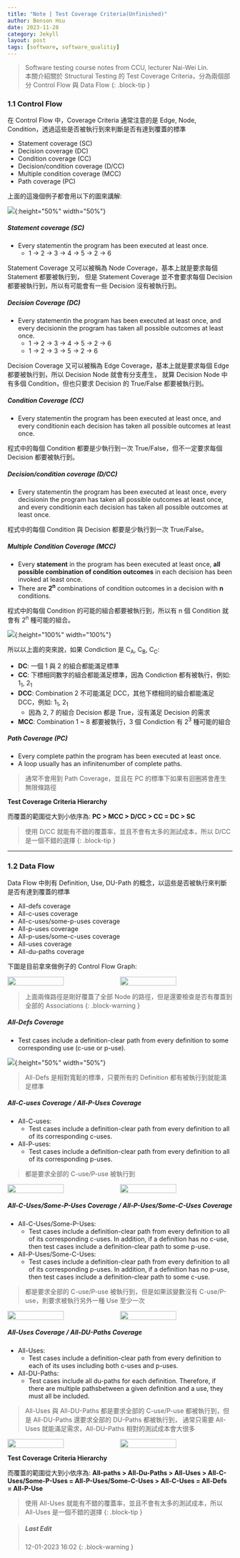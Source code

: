 ```yaml
---
title: "Note | Test Coverage Criteria(Unfinished)"
author: Benson Hsu
date: 2023-11-28
category: Jekyll
layout: post
tags: [software, software_qualitiy]
---
```


> Software testing course notes from CCU, lecturer Nai-Wei Lin.  
> 本關介紹關於 Structural Testing 的 Test Coverage Criteria，分為兩個部分 Control Flow 與 Data Flow 
{: .block-tip }

### 1.1 Control Flow

在 Control Flow 中，Coverage Criteria 通常注意的是 Edge, Node, Condition，透過這些是否被執行到來判斷是否有達到覆蓋的標準

-   Statement coverage (SC)
-   Decision coverage (DC)
-   Condition coverage (CC)
-   Decision/condition coverage (D/CC)
-   Multiple condition coverage (MCC)
-   Path coverage (PC)

上面的這幾個例子都會用以下的圖來講解:

![](https://github.com/Hotshot824/Hotshot824.github.io/blob/master/_image/2023-11-28-test_coverage_criteria/1.png?raw=true){:height="50%" width="50%"}

##### Statement coverage (SC)

-   Every statementin the program has been executed at least once.
    -   1 -> 2 -> 3 -> 4 -> 5 -> 2 -> 6

Statement Coverage 又可以被稱為 Node Coverage，基本上就是要求每個 Statement 都要被執行到，
但是 Statement Coverage 並不會要求每個 Decision 都要被執行到，所以有可能會有一些 Decision 沒有被執行到。

##### Decision Coverage (DC)

-   Every statementin the program has been executed at least once, 
and every decisionin the program has taken all possible outcomes at least once.
    -   1 -> 2 -> 3 -> 4 -> 5 -> 2 -> 6
    -   1 -> 2 -> 3 -> 5 -> 2 -> 6

Decision Coverage 又可以被稱為 Edge Coverage，基本上就是要求每個 Edge 都要被執行到，所以 Decision Node 就會有分支產生，
就算 Decision Node 中有多個 Condition，但也只要求 Decision 的 True/False 都要被執行到。

##### Condition Coverage (CC)

-   Every statementin the program has been executed at least once, 
and every conditionin each decision has taken all possible outcomes at least once.

程式中的每個 Condition 都要是少執行到一次 True/False，但不一定要求每個 Decision 都要被執行到。

##### Decision/condition coverage (D/CC)

-   Every statementin the program has been executed at least once, 
every decisionin the program has taken all possible outcomes at least once, 
and every conditionin each decision has taken all possible outcomes at least once.

程式中的每個 Condition 與 Decision 都要是少執行到一次 True/False。

##### Multiple Condition Coverage (MCC)

-   Every **statement** in the program has been executed at least once, 
**all possible combination of condition outcomes** in each decision has been invoked at least once.
-   There are **2<sup>n</sup>** combinations of condition outcomes in a decision with **n** conditions.

程式中的每個 Condition 的可能的組合都要被執行到，所以有 n 個 Condition 就會有 2<sup>n</sup> 種可能的組合。

![](https://github.com/Hotshot824/Hotshot824.github.io/blob/master/_image/2023-11-28-test_coverage_criteria/2.png?raw=true){:height="100%" width="100%"}

所以以上面的突來說，如果 Condiction 是 C<sub>A</sub>, C<sub>B</sub>, C<sub>C</sub>:
-   **DC**: 一個 1 與 2 的組合都能滿足標準
-   **CC**: 下標相同數字的組合都能滿足標準，因為 Condiction 都有被執行，例如: 1<sub>1</sub>, 2<sub>1</sub>
-   **DCC**: Combination 2 不可能滿足 DCC，其他下標相同的組合都能滿足 DCC，例如: 1<sub>1</sub>, 2<sub>1</sub>
    -   因為 2, 7 的組合 Decision 都是 True，沒有滿足 Decision 的需求
-   **MCC**: Combination 1 ~ 8 都要被執行，3 個 Condiction 有 2<sup>3</sup> 種可能的組合

##### Path Coverage (PC)

-   Every complete pathin the program has been executed at least once.
-   A loop usually has an infinitenumber of complete paths.

> 通常不會用到 Path Coverage，並且在 PC 的標準下如果有迴圈將會產生無限條路徑

**Test Coverage Criteria Hierarchy**

而覆蓋的範圍從大到小依序為: **PC > MCC > D/CC > CC = DC > SC**

> 使用 D/CC 就能有不錯的覆蓋率，並且不會有太多的測試成本，所以 D/CC 是一個不錯的選擇
{: .block-tip }

---

### 1.2 Data Flow

Data Flow 中則有 Definition, Use, DU-Path 的概念，以這些是否被執行來判斷是否有達到覆蓋的標準

-   All-defs coverage
-   All-c-uses coverage
-   All-c-uses/some-p-uses coverage
-   All-p-uses coverage
-   All-p-uses/some-c-uses coverage
-   All-uses coverage
-   All-du-paths coverage

下圖是目前拿來做例子的 Control Flow Graph:

<div style="display: flex; flex-direction: row; align-items: center;">
    <img src="https://github.com/Hotshot824/Hotshot824.github.io/blob/master/_image/2023-11-25-method_level_structural_unit_testing/10.png?raw=true" 
    width="50%" height="50%">
    <img src="https://github.com/Hotshot824/Hotshot824.github.io/blob/master/_image/2023-11-25-method_level_structural_unit_testing/11.png?raw=true" 
    width="50%" height="50%">
</div>

> 上面兩條路徑是剛好覆蓋了全部 Node 的路徑，但是還要檢查是否有覆蓋到全部的 Associations
{: .block-warning }

##### All-Defs Coverage

-   Test cases include a definition-clear path from every definition to some corresponding use (c-use or p-use).

![](https://github.com/Hotshot824/Hotshot824.github.io/blob/master/_image/2023-11-28-test_coverage_criteria/3.png?raw=true){:height="50%" width="50%"}

> All-Defs 是相對寬鬆的標準，只要所有的 Definition 都有被執行到就能滿足標準

##### All-C-uses Coverage / All-P-Uses Coverage

-   All-C-uses:
    -   Test cases include a definition-clear path from every definition to all of its corresponding c-uses.
-   All-P-uses:
    -   Test cases include a definition-clear path from every definition to all of its corresponding p-uses.

> 都是要求全部的 C-use/P-use 被執行到

<div style="display: flex; flex-direction: row; align-items: center;">
    <img src="https://github.com/Hotshot824/Hotshot824.github.io/blob/master/_image/2023-11-28-test_coverage_criteria/4.png?raw=true" 
    width="50%" height="50%">
    <img src="https://github.com/Hotshot824/Hotshot824.github.io/blob/master/_image/2023-11-28-test_coverage_criteria/5.png?raw=true" 
    width="50%" height="50%">
</div>

##### All-C-Uses/Some-P-Uses Coverage / All-P-Uses/Some-C-Uses Coverage

-   All-C-Uses/Some-P-Uses:
    -   Test cases include a definition-clear path from every definition to all of its corresponding c-uses. 
    In addition, if a definition has no c-use, then test cases include a definition-clear path to some p-use.
-   All-P-Uses/Some-C-Uses:
    -   Test cases include a definition-clear path from every definition to all of its corresponding p-uses. 
    In addition, if a definition has no p-use, then test cases include a definition-clear path to some c-use.

> 都是要求全部的 C-use/P-use 被執行到，但是如果該變數沒有 C-use/P-use，則要求被執行另外一種 Use 至少一次

<div style="display: flex; flex-direction: row; align-items: center;">
    <img src="https://github.com/Hotshot824/Hotshot824.github.io/blob/master/_image/2023-11-28-test_coverage_criteria/6.png?raw=true" 
    width="50%" height="50%">
    <img src="https://github.com/Hotshot824/Hotshot824.github.io/blob/master/_image/2023-11-28-test_coverage_criteria/7.png?raw=true" 
    width="50%" height="50%">
</div>

##### All-Uses Coverage / All-DU-Paths Coverage

-   All-Uses:
    -   Test cases include a definition-clear path from every definition to each of its uses including both c-uses and p-uses.
-   All-DU-Paths:
    -   Test cases include all du-paths for each definition. Therefore, if there are multiple pathsbetween a given definition and a use, 
    they must all be included.

> All-Uses 與 All-DU-Paths 都是要求全部的 C-use/P-use 都被執行到，但是 All-DU-Paths 還要求全部的 DU-Paths 都被執行到，
> 通常只需要 All-Uses 就能滿足需求，All-DU-Paths 相對的測試成本會大很多

<div style="display: flex; flex-direction: row; align-items: center;">
    <img src="https://github.com/Hotshot824/Hotshot824.github.io/blob/master/_image/2023-11-28-test_coverage_criteria/8.png?raw=true" 
    width="50%" height="50%">
    <img src="https://github.com/Hotshot824/Hotshot824.github.io/blob/master/_image/2023-11-28-test_coverage_criteria/9.png?raw=true" 
    width="50%" height="50%">
</div>

**Test Coverage Criteria Hierarchy**

而覆蓋的範圍從大到小依序為: **All-paths > All-Du-Paths > All-Uses > All-C-Uses/Some-P-Uses = All-P-Uses/Some-C-Uses > All-C-Uses = All-Defs = All-P-Use**

> 使用 All-Uses 就能有不錯的覆蓋率，並且不會有太多的測試成本，所以 All-Uses 是一個不錯的選擇
{: .block-tip }

> ##### Last Edit
> 12-01-2023 16:02 
{: .block-warning }